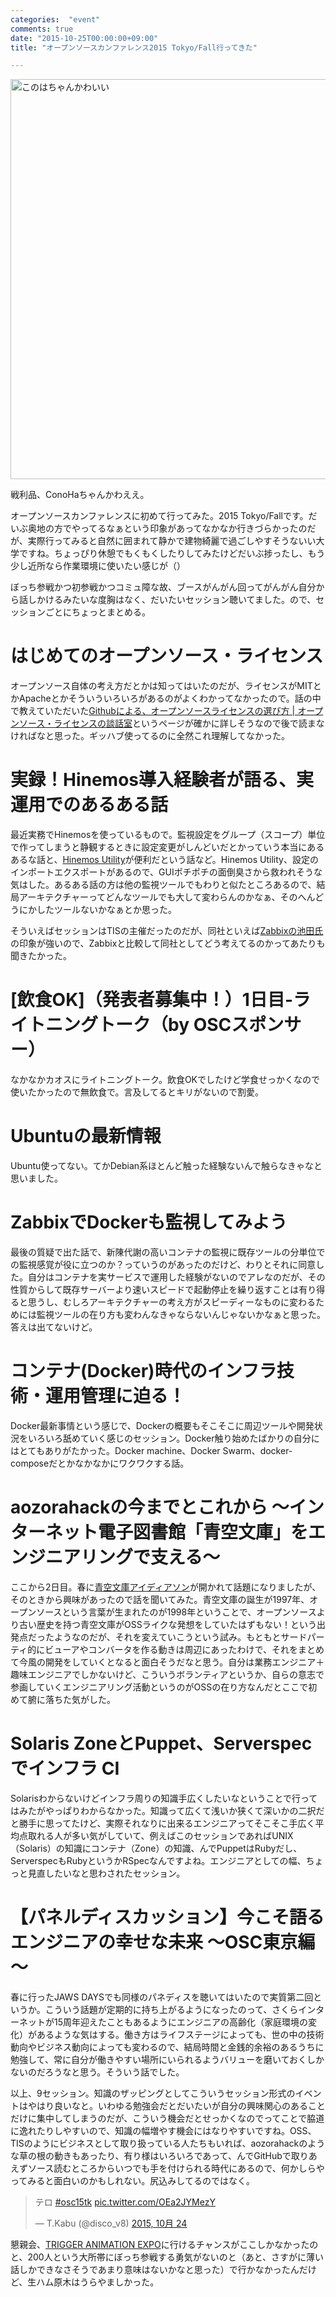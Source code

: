 ```yaml
---
categories:  "event"
comments: true
date: "2015-10-25T00:00:00+09:00"
title: "オープンソースカンファレンス2015 Tokyo/Fall行ってきた"

---
```


<a data-flickr-embed="true"  href="https://www.flickr.com/photos/chroju/22273557670/in/dateposted-public/" title="このはちゃんかわいい"><img src="https://farm1.staticflickr.com/630/22273557670_c7c51c391b_z.jpg" width="640" height="640" alt="このはちゃんかわいい"></a><script async src="//embedr.flickr.com/assets/client-code.js" charset="utf-8"></script>

戦利品、ConoHaちゃんかわええ。

オープンソースカンファレンスに初めて行ってみた。2015 Tokyo/Fallです。だいぶ奥地の方でやってるなぁという印象があってなかなか行きづらかったのだが、実際行ってみると自然に囲まれて静かで建物綺麗で過ごしやすそうないい大学ですね。ちょっぴり休憩でもくもくしたりしてみたけどだいぶ捗ったし、もう少し近所なら作業環境に使いたい感じが（）

ぼっち参戦かつ初参戦かつコミュ障な故、ブースがんがん回ってがんがん自分から話しかけるみたいな度胸はなく、だいたいセッション聴いてました。ので、セッションごとにちょっとまとめる。

# はじめてのオープンソース・ライセンス

オープンソース自体の考え方だとかは知ってはいたのだが、ライセンスがMITとかApacheとかそういういろいろがあるのがよくわかってなかったので。話の中で教えていただいた[Githubによる、オープンソースライセンスの選び方 | オープンソース・ライセンスの談話室](http://www.catch.jp/oss-license/2013/09/10/github/)というページが確かに詳しそうなので後で読まなければなと思った。ギッハブ使ってるのに全然これ理解してなかった。

# 実録！Hinemos導入経験者が語る、実運用でのあるある話

最近実務でHinemosを使っているもので。監視設定をグループ（スコープ）単位で作ってしまうと静観するときに設定変更がしんどいだとかっていう本当にあるあるな話と、[Hinemos Utility](http://www.hinemos.info/option/utility)が便利だという話など。Hinemos Utility、設定のインポートエクスポートがあるので、GUIポチポチの面倒臭さから救われそうな気はした。あるある話の方は他の監視ツールでもわりと似たところあるので、結局アーキテクチャーってどんなツールでも大して変わらんのかなぁ、そのへんどうにかしたツールないかなぁとか思った。

そういえばセッションはTISの主催だったのだが、同社といえば[Zabbixの池田氏](http://thinkit.co.jp/author/3519)の印象が強いので、Zabbixと比較して同社としてどう考えてるのかってあたりも聞きたかった。

# [飲食OK]（発表者募集中！）1日目-ライトニングトーク（by OSCスポンサー）

なかなかカオスにライトニングトーク。飲食OKでしたけど学食せっかくなので使いたかったので無飲食で。言及してるとキリがないので割愛。

# Ubuntuの最新情報

Ubuntu使ってない。てかDebian系ほとんど触った経験ないんで触らなきゃなと思いました。

# ZabbixでDockerも監視してみよう

最後の質疑で出た話で、新陳代謝の高いコンテナの監視に既存ツールの分単位での監視感覚が役に立つのか？っていうのがあったのだけど、わりとそれに同意した。自分はコンテナを実サービスで運用した経験がないのでアレなのだが、その性質からして既存サーバーより速いスピードで起動停止を繰り返すことは有り得ると思うし、むしろアーキテクチャーの考え方がスピーディーなものに変わるためには監視ツールの在り方も変わんなきゃならないんじゃないかなぁと思った。答えは出てないけど。

# コンテナ(Docker)時代のインフラ技術・運用管理に迫る！

Docker最新事情という感じで、Dockerの概要もそこそこに周辺ツールや開発状況をいろいろ舐めていく感じのセッション。Docker触り始めたばかりの自分にはとてもありがたかった。Docker machine、Docker Swarm、docker-composeだとかなかなかにワクワクする話。

# aozorahackの今までとこれから ～インターネット電子図書館「青空文庫」をエンジニアリングで支える～

ここから2日目。春に[青空文庫アイディアソン](https://atnd.org/events/66230)が開かれて話題になりましたが、そのときから興味があったので話を聞いてみた。青空文庫の誕生が1997年、オープンソースという言葉が生まれたのが1998年ということで、オープンソースより古い歴史を持つ青空文庫がOSSライクな発想をしていたはずもない！という出発点だったようなのだが、それを変えていこうという試み。もともとサードパーティ的にビューアやコンバータを作る動きは周辺にあったわけで、それをまとめて今風の開発をしていくとなると面白そうだなと思う。自分は業務エンジニア＋趣味エンジニアでしかないけど、こういうボランティアというか、自らの意志で参画していくエンジニアリング活動というのがOSSの在り方なんだとここで初めて腑に落ちた気がした。

# Solaris ZoneとPuppet、Serverspecでインフラ CI

Solarisわからないけどインフラ周りの知識手広くしたいなということで行ってはみたがやっぱりわからなかった。知識って広くて浅いか狭くて深いかの二択だと勝手に思ってたけど、実際それなりに出来るエンジニアってそこそこ手広く平均点取れる人が多い気がしていて、例えばこのセッションであればUNIX（Solaris）の知識にコンテナ（Zone）の知識、んでPuppetはRubyだし、ServerspecもRubyというかRSpecなんですよね。エンジニアとしての幅、ちょっと見直したいなと思わされたセッション。

# 【パネルディスカッション】今こそ語るエンジニアの幸せな未来 ～OSC東京編～

春に行ったJAWS DAYSでも同様のパネディスを聴いてはいたので実質第二回というか。こういう話題が定期的に持ち上がるようになったのって、さくらインターネットが15周年迎えたこともあるようにエンジニアの高齢化（家庭環境の変化）があるような気はする。働き方はライフステージによっても、世の中の技術動向やビジネス動向によっても変わるので、結局時間と金銭的余裕のあるうちに勉強して、常に自分が働きやすい場所にいられるようバリューを磨いておくしかないのだろうなと思う。そういう話でした。

以上、9セッション。知識のザッピングとしてこういうセッション形式のイベントはやはり良いなと。いわゆる勉強会だとだいたいが自分の興味関心のあることだけに集中してしまうのだが、こういう機会だとせっかくなのでってことで脇道に逸れたりしやすいので、知識の幅増やす機会にはなりやすいですね。OSS、TISのようにビジネスとして取り扱っている人たちもいれば、aozorahackのような草の根の動きもあったり、有り様はいろいろであって、んでGitHubで取りあえずソース読むところからいつでも手を付けられる時代にあるので、何かしらやってみると面白いのかもしれない。尻込みしてるのではなく。

<blockquote class="twitter-tweet" lang="ja"><p lang="ja" dir="ltr">テロ <a href="https://twitter.com/hashtag/osc15tk?src=hash">#osc15tk</a> <a href="https://t.co/OEa2JYMezY">pic.twitter.com/OEa2JYMezY</a></p>&mdash; T.Kabu (@disco_v8) <a href="https://twitter.com/disco_v8/status/657855359357337600">2015, 10月 24</a></blockquote>
<script async src="//platform.twitter.com/widgets.js" charset="utf-8"></script>

懇親会、[TRIGGER ANIMATION EXPO](https://twitter.com/chroju/status/657852424502276096)に行けるチャンスがここしかなかったのと、200人という大所帯にぼっち参戦する勇気がないのと（あと、さすがに薄い話しかできなさそうであまり意味はないかなと思った）で行かなかったんだけど、生ハム原木はうらやましかった。


